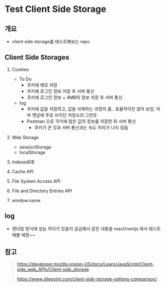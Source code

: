 # Test Client Side Storage

## 개요

- client side storage를 테스트해보는 repo

## Client Side Storages

1.  Cookies

    - To Do
      - 쿠키에 메모 저장
      - 쿠키에 로그인 정보 저장 후 서버 통신
      - 쿠키에 로그인 정보 + 4MB의 정보 저장 후 서버 통신
    - log
      - 쿠키에 값을 저장하고, 값을 삭제하는 과정이 좀.. 효율적이진 않아 보임. 아마 옛날에 주로 쓰이던 저장소라 그런듯
      - Postman 으로 쿠키에 많은 값의 정보를 저장한 뒤 서버 통신
        - 쿠키가 큰 것과 서버 통신과는 속도 차이가 나지 않음

2.  Web Storage
    - sessionStorage
    - localStorage
3.  IndexedDB
4.  Cache API
5.  File System Access API
6.  File and Directory Entries API
7.  window.name

## log

- 랜더링 방식에 성능 차이가 있을지 궁금해서 같은 내용을 react/nextjs 에서 테스트 해볼 예정~~

## 참고

> https://developer.mozilla.org/en-US/docs/Learn/JavaScript/Client-side_web_APIs/Client-side_storage

> https://www.sitepoint.com/client-side-storage-options-comparison/

